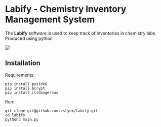 # Labify - Chemistry Inventory Management System

The **Labify** software is used to keep track of inventories in chemistry labs.
Produced using python

![]("./images/labify.jpeg")

## Installation

Requirements:

```
pip install pyside6
pip install bcrypt
pip install itsdangerous
```

Run:

```
git clone git@github.com:cslynx/labify.git
cd labify
python3 main.py
```
